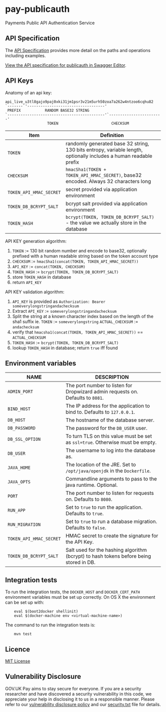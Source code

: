# pay-publicauth
Payments Public API Authentication Service

## API Specification

The [API Specification](openapi/publicauth_spec.yaml) provides more detail on the paths and operations including examples.

[View the API specification for publicauth in Swagger Editor](https://editor.swagger.io/?url=https://raw.githubusercontent.com/alphagov/pay-publicauth/master/openapi/publicauth_spec.yaml).

## API Keys

Anatomy of an api key:

```
api_live_u3tl8gajo9paj0xki31jm1psr3v21m5urh50zoa7a262w4ntzoo6cqhu82
`-------`'-----------------------------------'
 PREFIX           RANDOM BASE32 STRING
`--------------------------------------------'`------------------------'
                   TOKEN                        CHECKSUM
```

| Item | Definition |
|------|------------|
| `TOKEN` | randomly generated base 32 string, 130 bits entropy, variable length, optionally includes a human readable prefix |
| `CHECKSUM` | `hmacSha1(TOKEN + TOKEN_API_HMAC_SECRET)`, base32 encoded. Always 32 characters long |
| `TOKEN_API_HMAC_SECRET` | secret provided via application environment |
| `TOKEN_DB_BCRYPT_SALT` | bcrypt salt provided via application environment |
| `TOKEN_HASH` | `bcrypt(TOKEN, TOKEN_DB_BCRYPT_SALT)` - the value we actually store in the database |

API KEY generation algorithm:

1. `TOKEN` := 130 bit random number and encode to base32, optionally prefixed with a human readable string based on the token account type
2. `CHECKSUM` := `hmacSha1(concat(TOKEN, TOKEN_API_HMAC_SECRET))`
3. `API_KEY` := `concat(TOKEN, CHECKSUM)`
4. `TOKEN_HASH` := `bcrypt(TOKEN, TOKEN_DB_BCRYPT_SALT)`
5. store `TOKEN_HASH` in database
6. return `API_KEY`

API KEY validation algorithm:

1. `API_KEY` is provided as `Authorization: Bearer someverylongstringandachecksum`
2. Extract `API_KEY` := `someverylongstringandachecksum`
3. Split the string at a known character index based on the length of the sha1 suffix ie. `TOKEN` := `someverylongstring` `ACTUAL_CHECKSUM` := `andachecksum`
4. verify that `hmacsha1(concat(TOKEN, TOKEN_API_HMAC_SECRET))` == `ACTUAL_CHECKSUM`
5. `TOKEN_HASH` := `bcrypt(TOKEN, TOKEN_DB_BCRYPT_SALT)`
6. lookup `TOKEN_HASH` in database; return `true` iff found

## Environment variables
| NAME                    | DESCRIPTION                                                                    |
| ----------------------- | ------------------------------------------------------------------------------ |
| `ADMIN_PORT`            | The port number to listen for Dropwizard admin requests on. Defaults to `8081`. |
| `BIND_HOST`             | The IP address for the application to bind to. Defaults to `127.0.0.1`. |
| `DB_HOST`               | The hostname of the database server. |
| `DB_PASSWORD`           | The password for the `DB_USER` user. |
| `DB_SSL_OPTION`         | To turn TLS on this value must be set as `ssl=true`. Otherwise must be empty. |
| `DB_USER`               | The username to log into the database as. |
| `JAVA_HOME`             | The location of the JRE. Set to `/opt/java/openjdk` in the `Dockerfile`. |
| `JAVA_OPTS`             | Commandline arguments to pass to the java runtime. Optional. |
| `PORT`                  | The port number to listen for requests on. Defaults to `8080`. |
| `RUN_APP`               | Set to `true` to run the application. Defaults to `true`. |
| `RUN_MIGRATION`         | Set to `true` to run a database migration. Defaults to `false`. |
| `TOKEN_API_HMAC_SECRET` | HMAC secret to create the signature for the API Key. |
| `TOKEN_DB_BCRYPT_SALT`  | Salt used for the hashing algorithm (bcrypt) to hash tokens before being stored in DB. |

## Integration tests

To run the integration tests, the `DOCKER_HOST` and `DOCKER_CERT_PATH` environment variables must be set up correctly. On OS X the environment can be set up with:

```
    eval $(boot2docker shellinit)
    eval $(docker-machine env <virtual-machine-name>)

```

The command to run the integration tests is:

```
    mvn test
```

## Licence

[MIT License](LICENSE)

## Vulnerability Disclosure

GOV.UK Pay aims to stay secure for everyone. If you are a security researcher and have discovered a security vulnerability in this code, we appreciate your help in disclosing it to us in a responsible manner. Please refer to our [vulnerability disclosure policy](https://www.gov.uk/help/report-vulnerability) and our [security.txt](https://vdp.cabinetoffice.gov.uk/.well-known/security.txt) file for details.

